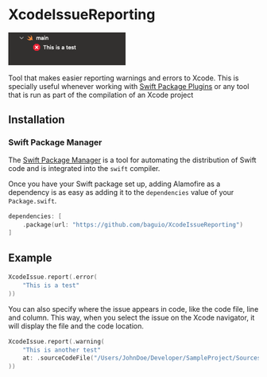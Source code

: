 # XcodeIssueReporting

![Issue sample. Shows an error on Xcode with the text "This is a test"](/docs/screenshot1.png)

Tool that makes easier reporting warnings and errors to Xcode. This is specially useful whenever working with [Swift Package Plugins](https://developer.apple.com/videos/play/wwdc2022/110359) or any tool that is run as part of the compilation of an Xcode project

## Installation

### Swift Package Manager

The [Swift Package Manager](https://swift.org/package-manager/) is a tool for automating the distribution of Swift code and is integrated into the `swift` compiler. 

Once you have your Swift package set up, adding Alamofire as a dependency is as easy as adding it to the `dependencies` value of your `Package.swift`.

```swift
dependencies: [
    .package(url: "https://github.com/baguio/XcodeIssueReporting")
]
```

## Example

```swift
XcodeIssue.report(.error(
    "This is a test"
))
```

You can also specify where the issue appears in code, like the code file, line and column. This way, when you select the issue on the Xcode navigator, it will display the file and the code location.

```swift
XcodeIssue.report(.warning(
    "This is another test"
    at: .sourceCodeFile("/Users/JohnDoe/Developer/SampleProject/Sources/SampleProject/main.swift", line: 3, column: 5)
))
```
